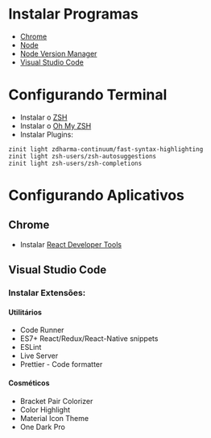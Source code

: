 # Instalar Programas

- [Chrome](https://www.google.com/intl/pt-BR/chrome/)
- [Node](https://nodejs.org/en/download/package-manager/)
- [Node Version Manager](https://github.com/nvm-sh/nvm#install--update-script)
- [Visual Studio Code](https://code.visualstudio.com/)

# Configurando Terminal

- Instalar o [ZSH](https://github.com/ohmyzsh/ohmyzsh/wiki/Installing-ZSH)
- Instalar o [Oh My ZSH](https://ohmyz.sh/)
- Instalar Plugins:
~~~
zinit light zdharma-continuum/fast-syntax-highlighting
zinit light zsh-users/zsh-autosuggestions
zinit light zsh-users/zsh-completions
~~~

# Configurando Aplicativos
 
## Chrome

- Instalar [React Developer Tools](https://chrome.google.com/webstore/detail/react-developer-tools/fmkadmapgofadopljbjfkapdkoienihi)

## Visual Studio Code

### Instalar Extensões:

#### Utilitários

- Code Runner
- ES7+ React/Redux/React-Native snippets
- ESLint
- Live Server
- Prettier - Code formatter

#### Cosméticos

- Bracket Pair Colorizer
- Color Highlight
- Material Icon Theme
- One Dark Pro

